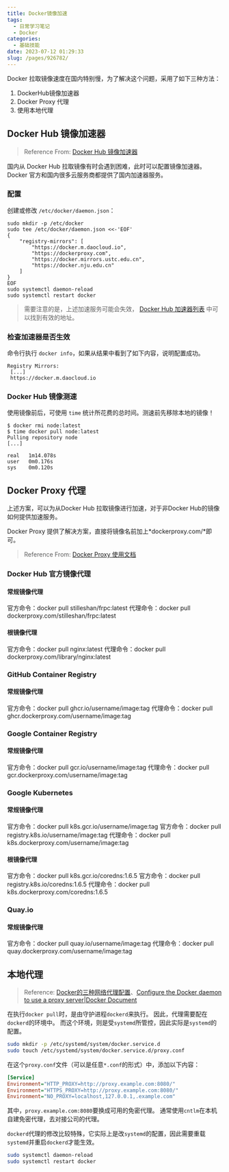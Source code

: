 ```yaml
---
title: Docker镜像加速
tags: 
  - 日常学习笔记
  - Docker
categories: 
  - 基础技能
date: 2023-07-12 01:29:33
slug: /pages/926782/
---
```


Docker 拉取镜像速度在国内特别慢，为了解决这个问题，采用了如下三种方法：

1. DockerHub镜像加速器
2. Docker Proxy 代理
3. 使用本地代理

<!--more-->

## Docker Hub 镜像加速器

> Reference From: [Docker Hub 镜像加速器](https://gist.github.com/y0ngb1n/7e8f16af3242c7815e7ca2f0833d3ea6)

国内从 Docker Hub 拉取镜像有时会遇到困难，此时可以配置镜像加速器。Docker 官方和国内很多云服务商都提供了国内加速器服务。

### 配置

创建或修改 `/etc/docker/daemon.json`：

```
sudo mkdir -p /etc/docker
sudo tee /etc/docker/daemon.json <<-'EOF'
{
    "registry-mirrors": [
        "https://docker.m.daocloud.io",
        "https://dockerproxy.com",
        "https://docker.mirrors.ustc.edu.cn",
        "https://docker.nju.edu.cn"
    ]
}
EOF
sudo systemctl daemon-reload
sudo systemctl restart docker
```

> 需要注意的是，上述加速服务可能会失效， [Docker Hub 加速器列表](https://gist.github.com/y0ngb1n/7e8f16af3242c7815e7ca2f0833d3ea6) 中可以找到有效的地址。

### 检查加速器是否生效

命令行执行 `docker info`，如果从结果中看到了如下内容，说明配置成功。

```
Registry Mirrors:
 [...]
 https://docker.m.daocloud.io
```

### Docker Hub 镜像测速

使用镜像前后，可使用 `time` 统计所花费的总时间。测速前先移除本地的镜像！

```
$ docker rmi node:latest
$ time docker pull node:latest
Pulling repository node
[...]

real   1m14.078s
user   0m0.176s
sys    0m0.120s
```

## Docker Proxy 代理

上述方案，可以为从Docker Hub 拉取镜像进行加速，对于非Docker Hub的镜像如何提供加速服务。

Docker Proxy 提供了解决方案，直接将镜像名前加上*dockerproxy.com/*即可。

> Reference From: [Docker Proxy 使用文档](https://dockerproxy.com/docs)

### Docker Hub 官方镜像代理

#### 常规镜像代理

官方命令：docker pull stilleshan/frpc:latest
代理命令：docker pull dockerproxy.com/stilleshan/frpc:latest

#### 根镜像代理

官方命令：docker pull nginx:latest
代理命令：docker pull dockerproxy.com/library/nginx:latest

### GitHub Container Registry

#### 常规镜像代理

官方命令：docker pull ghcr.io/username/image:tag
代理命令：docker pull ghcr.dockerproxy.com/username/image:tag

### Google Container Registry

#### 常规镜像代理

官方命令：docker pull gcr.io/username/image:tag
代理命令：docker pull gcr.dockerproxy.com/username/image:tag

### Google Kubernetes

#### 常规镜像代理

官方命令：docker pull k8s.gcr.io/username/image:tag
官方命令：docker pull registry.k8s.io/username/image:tag
代理命令：docker pull k8s.dockerproxy.com/username/image:tag

#### 根镜像代理

官方命令：docker pull k8s.gcr.io/coredns:1.6.5
官方命令：docker pull registry.k8s.io/coredns:1.6.5
代理命令：docker pull k8s.dockerproxy.com/coredns:1.6.5

### Quay.io

#### 常规镜像代理

官方命令：docker pull quay.io/username/image:tag
代理命令：docker pull quay.dockerproxy.com/username/image:tag

## 本地代理

> Reference: [Docker的三种网络代理配置](https://note.qidong.name/2020/05/docker-proxy/)、[Configure the Docker daemon to use a proxy server|Docker Document](https://docs.docker.com/config/daemon/systemd/#httphttps-proxy)

在执行`docker pull`时，是由守护进程`dockerd`来执行。 因此，代理需要配在`dockerd`的环境中。 而这个环境，则是受`systemd`所管控，因此实际是`systemd`的配置。

```sh
sudo mkdir -p /etc/systemd/system/docker.service.d
sudo touch /etc/systemd/system/docker.service.d/proxy.conf
```

在这个`proxy.conf`文件（可以是任意`*.conf`的形式）中，添加以下内容：

```ini
[Service]
Environment="HTTP_PROXY=http://proxy.example.com:8080/"
Environment="HTTPS_PROXY=http://proxy.example.com:8080/"
Environment="NO_PROXY=localhost,127.0.0.1,.example.com"
```

其中，`proxy.example.com:8080`要换成可用的免密代理。 通常使用`cntlm`在本机自建免密代理，去对接公司的代理。 

`dockerd`代理的修改比较特殊，它实际上是改`systemd`的配置，因此需要重载`systemd`并重启`dockerd`才能生效。

```sh
sudo systemctl daemon-reload
sudo systemctl restart docker
```